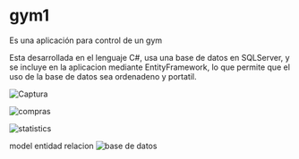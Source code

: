 
# gym1
Es una aplicación para control de un gym 

Esta desarrollada en el lenguaje C#, usa una base de datos en SQLServer, y se incluye en la aplicacion mediante EntityFramework, lo que permite que el uso de la base de datos sea ordenadeno y portatil.

![Captura](https://user-images.githubusercontent.com/50094407/69879783-fc409100-128d-11ea-970d-281593e0edba.PNG)

![compras](https://user-images.githubusercontent.com/50094407/69879821-0d899d80-128e-11ea-9dc4-3740e5a91b87.PNG)

![statistics](https://user-images.githubusercontent.com/50094407/69879756-e6cb6700-128d-11ea-86b8-a654a5fd62b7.PNG)

model entidad relacion 
![base de datos](https://user-images.githubusercontent.com/50094407/69880409-70c7ff80-128f-11ea-919f-e19726918d14.PNG)
